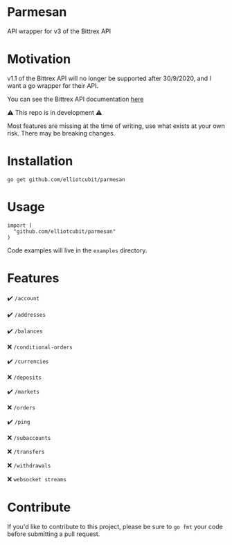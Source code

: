 # Parmesan

API wrapper for v3 of the Bittrex API

# Motivation
v1.1 of the Bittrex API will no longer be supported after 30/9/2020, and I want a go wrapper for their API.

You can see the Bittrex API documentation [here](https://bittrex.github.io/api/v3)

:warning: This repo is in development :warning:

Most features are missing at the time of writing, use what exists at your own risk. There may be breaking changes.

# Installation

`go get github.com/elliotcubit/parmesan`

# Usage
```
import (
  "github.com/elliotcubit/parmesan"
)
```

Code examples will live in the `examples` directory.

# Features

:heavy_check_mark: `/account`

:heavy_check_mark: `/addresses`

:heavy_check_mark: `/balances`

:x: `/conditional-orders`

:heavy_check_mark: `/currencies`

:x: `/deposits`

:heavy_check_mark: `/markets`

:x: `/orders`

:heavy_check_mark: `/ping`

:x: `/subaccounts`

:x: `/transfers`

:x: `/withdrawals`

:x: `websocket streams`

# Contribute

If you'd like to contribute to this project, please be sure to `go fmt` your code before submitting a pull request.
